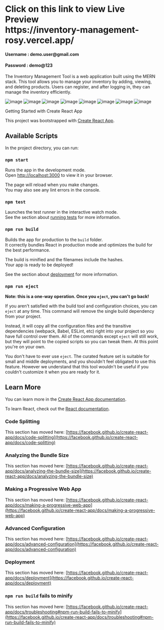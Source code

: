 <H1 style="font-size:2em, color:blue;">Click on this link to view Live Preview </br> https://inventory-management-rosy.vercel.app/</H1>
<h4>Username : demo.user@gmail.com</h4>
<h4>Password : demo@123</h4>

The Inventory Management Tool is a web application built using the MERN stack. This tool allows you to manage your inventory by adding, viewing,
and deleting products. Users can register, and after logging in, they can manage the inventory efficiently.

![image](https://github.com/sagartambe2023/Inventory-Management-Tool-Frontend/assets/154309797/0d790c38-4271-4391-b7b5-2703b87a0915)
![image](https://github.com/sagartambe2023/Inventory-Management-Tool-Frontend/assets/154309797/978452a7-455b-4c06-ab92-7c7077244b1c)
![image](https://github.com/sagartambe2023/Inventory-Management-Tool-Frontend/assets/154309797/f7ca12e4-c6a8-4917-8aac-e7ca930a734d)
![image](https://github.com/sagartambe2023/Inventory-Management-Tool-Frontend/assets/154309797/6a51c780-864b-4099-8f33-b26398159971)
![image](https://github.com/sagartambe2023/Inventory-Management-Tool-Frontend/assets/154309797/2586ae65-c79f-4b09-bbab-4670726120d3)
![image](https://github.com/sagartambe2023/Inventory-Management-Tool-Frontend/assets/154309797/6f3fc612-f237-4c06-8904-dde5c618d37a)
![image](https://github.com/sagartambe2023/Inventory-Management-Tool-Frontend/assets/154309797/c0ece4ed-0720-4493-9872-79bd5d23e966)
![image](https://github.com/sagartambe2023/Inventory-Management-Tool-Frontend/assets/154309797/b9c691d7-3764-4e3d-ae00-f726477e1087)


Getting Started with Create React App

This project was bootstrapped with [Create React App](https://github.com/facebook/create-react-app).

## Available Scripts

In the project directory, you can run:

### `npm start`

Runs the app in the development mode.\
Open [http://localhost:3000](http://localhost:3000) to view it in your browser.

The page will reload when you make changes.\
You may also see any lint errors in the console.

### `npm test`

Launches the test runner in the interactive watch mode.\
See the section about [running tests](https://facebook.github.io/create-react-app/docs/running-tests) for more information.

### `npm run build`

Builds the app for production to the `build` folder.\
It correctly bundles React in production mode and optimizes the build for the best performance.

The build is minified and the filenames include the hashes.\
Your app is ready to be deployed!

See the section about [deployment](https://facebook.github.io/create-react-app/docs/deployment) for more information.

### `npm run eject`

**Note: this is a one-way operation. Once you `eject`, you can't go back!**

If you aren't satisfied with the build tool and configuration choices, you can `eject` at any time. This command will remove the single build dependency from your project.

Instead, it will copy all the configuration files and the transitive dependencies (webpack, Babel, ESLint, etc) right into your project so you have full control over them. All of the commands except `eject` will still work, but they will point to the copied scripts so you can tweak them. At this point you're on your own.

You don't have to ever use `eject`. The curated feature set is suitable for small and middle deployments, and you shouldn't feel obligated to use this feature. However we understand that this tool wouldn't be useful if you couldn't customize it when you are ready for it.

## Learn More

You can learn more in the [Create React App documentation](https://facebook.github.io/create-react-app/docs/getting-started).

To learn React, check out the [React documentation](https://reactjs.org/).

### Code Splitting

This section has moved here: [https://facebook.github.io/create-react-app/docs/code-splitting](https://facebook.github.io/create-react-app/docs/code-splitting)

### Analyzing the Bundle Size

This section has moved here: [https://facebook.github.io/create-react-app/docs/analyzing-the-bundle-size](https://facebook.github.io/create-react-app/docs/analyzing-the-bundle-size)

### Making a Progressive Web App

This section has moved here: [https://facebook.github.io/create-react-app/docs/making-a-progressive-web-app](https://facebook.github.io/create-react-app/docs/making-a-progressive-web-app)

### Advanced Configuration

This section has moved here: [https://facebook.github.io/create-react-app/docs/advanced-configuration](https://facebook.github.io/create-react-app/docs/advanced-configuration)

### Deployment

This section has moved here: [https://facebook.github.io/create-react-app/docs/deployment](https://facebook.github.io/create-react-app/docs/deployment)

### `npm run build` fails to minify

This section has moved here: [https://facebook.github.io/create-react-app/docs/troubleshooting#npm-run-build-fails-to-minify](https://facebook.github.io/create-react-app/docs/troubleshooting#npm-run-build-fails-to-minify)
